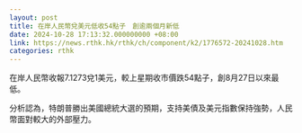 ```yaml
---
layout: post
title: 在岸人民幣兌美元低收54點子　創逾兩個月新低
date: 2024-10-28 17:13:32.000000000 +08:00
link: https://news.rthk.hk/rthk/ch/component/k2/1776572-20241028.htm
categories: rthk
---
```


在岸人民幣收報7.1273兌1美元，較上星期收市價跌54點子，創8月27日以來最低。

分析認為，特朗普勝出美國總統大選的預期，支持美債及美元指數保持強勢，人民幣面對較大的外部壓力。
